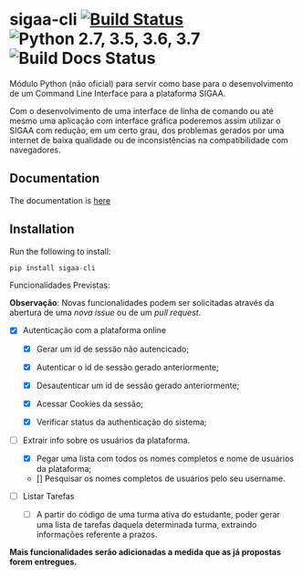 # sigaa-cli [![Build Status](https://travis-ci.com/macielti/sigaa-cli.svg?branch=master)](https://travis-ci.com/macielti/sigaa-cli) ![Python 2.7, 3.5, 3.6, 3.7](https://img.shields.io/badge/python-2.7%2C%203.5%2C%203.6%2C%203.7-blue.svg) ![Build Docs Status](https://readthedocs.org/projects/sigaa-cli/badge/?version=latest)

Módulo Python (não oficial) para servir como base para o desenvolvimento de um Command Line Interface para a plataforma SIGAA.

Com o desenvolvimento de uma interface de linha de comando ou até mesmo uma aplicação com interface gráfica poderemos assim utilizar o SIGAA com redução, em um certo grau, dos problemas gerados por uma internet de baixa qualidade ou de inconsistências na compatibilidade com navegadores.

## Documentation

The documentation is [here](https://sigaa-cli.readthedocs.io)

## Installation

Run the following to install:

```python
pip install sigaa-cli
```

Funcionalidades Previstas:

**Observação**: Novas funcionalidades podem ser solicitadas através da abertura de uma *nova issue* ou de um *pull request*.

-  [x] Autenticação com a plataforma online

	- [x] Gerar um id de sessão não autencicado;

	- [x] Autenticar o id de sessão gerado anteriormente;

	- [x] Desautenticar um id de sessão gerado anteriormente;

	- [x] Acessar Cookies da sessão;
	
	- [x] Verificar status da authenticação do sistema;

- [ ] Extrair info sobre os usuários da plataforma.

	- [x] Pegar uma lista com todos os nomes completos e nome de usuários da plataforma;

	- [] Pesquisar os nomes completos de usuários pelo seu username.

- [ ] Listar Tarefas

	- [ ] A partir do código de uma turma ativa do estudante, poder gerar uma lista de tarefas daquela determinada turma, extraindo informações referente a prazos.

**Mais funcionalidades serão adicionadas a medida que as já propostas forem entregues.**